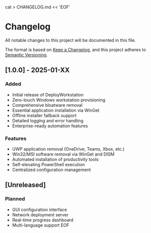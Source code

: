cat > CHANGELOG.md << 'EOF'
# Changelog

All notable changes to this project will be documented in this file.

The format is based on [Keep a Changelog](https://keepachangelog.com/en/1.0.0/),
and this project adheres to [Semantic Versioning](https://semver.org/spec/v2.0.0.html).

## [1.0.0] - 2025-01-XX
### Added
- Initial release of DeployWorkstation
- Zero-touch Windows workstation provisioning
- Comprehensive bloatware removal
- Essential application installation via WinGet
- Offline installer fallback support
- Detailed logging and error handling
- Enterprise-ready automation features

### Features
- UWP application removal (OneDrive, Teams, Xbox, etc.)
- Win32/MSI software removal via WinGet and DISM
- Automated installation of productivity tools
- Self-elevating PowerShell execution
- Centralized configuration management

## [Unreleased]
### Planned
- GUI configuration interface
- Network deployment server
- Real-time progress dashboard
- Multi-language support
EOF
